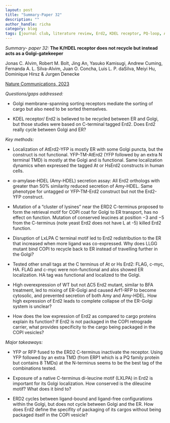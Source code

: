 ```yaml
---
layout: post
title: "Summary-Paper 32"
description: ""
author_handle: richa
category: blog
tags: [journal club, literature review, Erd2, KDEL receptor, PQ-loop, Arabidopsis thaliana, Nicotiana benthamiana, Physcomitrium patens, COPI,  ]
---
```

*Summary- paper 32:*
 **The K/HDEL receptor does not recycle but instead acts as a Golgi-gatekeeper**

Jonas C. Alvim, Robert M. Bolt, Jing An, Yasuko Kamisugi, Andrew Cuming, Fernanda A. L. Silva-Alvim, Juan O. Concha, Luis L. P. daSilva, Meiyi Hu, Dominique Hirsz & Jurgen Denecke

[Nature Communications, 2023](https://www.nature.com/articles/s41467-023-37056-0)

*Questions/gaps addressed:* 

- Golgi membrane-spanning sorting receptors mediate the sorting of cargo but also need to be sorted themselves. 

- KDEL receptor/ Erd2 is believed to be recycled between ER and Golgi, but those studies were based on C-terminal tagged Erd2. Does Erd2 really cycle between Golgi and ER?


*Key methods:* 


- Localization of AtErd2-YFP is mostly ER with some Golgi puncta, but the construct is not functional. YFP-TM-AtErd2 (YFP followed by an extra N terminal TMD) is mostly at the Golgi and is functional. Same localization dynamics when expressed the tagged At or HsErd2 constructs in human cells.

- α-amylase-HDEL (Amy-HDEL) secretion assay: All Erd2 orthologs with greater than 50% similarity reduced secretion of Amy-HDEL. Same phenotype for untagged or YFP-TM-Erd2 construct but not the Erd2-YFP construct.

- Mutation of a “cluster of lysines” near the ERD2 C-terminus proposed to form the retrieval motif for COPI coat for Golgi to ER transport, has no effect on function. Mutation of conserved leucines at position −3 and −5 from the C-terminus (note yeast Erd2 does not have L at -5) killed Erd2 function.

- Disruption of LxLPA C terminal motif led to Erd2 redistribution to the ER that increased when more ligand was co-expressed. Why does LLGG mutant bind COPI to recycle back to ER instead of travelling further in the Golgi?

- Tested other small tags at the C terminus of At or Hs Erd2: FLAG, c-myc, HA. FLAG and c-myc were non-functional and alos showed ER localization. HA tag was functional and localized to the Golgi.

- High overexpression of WT but not ∆C5 Erd2 mutant, similar to BFA treatment, led to mixing of ER-Golgi and caused Arf1-RFP to become cytosolic, and prevented secretion of both Amy and Amy-HDEL. How high expression of Erd2 leads to complete collapse of the ER-Golgi system is unclear?

- How does the low expression of Erd2 as compared to cargo proteins explain its function? If Erd2 is not packaged in the COPI retrograde carrier, what provides specificity to the cargo being packaged in the COPI vesicles?

*Major takeaways:*

- YFP or RFP fused to the ERD2 C-terminus inactivate the receptor. Using YFP followed by an extra TMD (from ERP1 which is a PQ family protein but contains 8 TMDs) at the N-terminus seems to be the best tag of the combinations tested.

- Exposure of a native C-terminus di-leucine motif (LXLPA) in Erd2 is important for its Golgi localization. How conserved is the dileucine motif? What does it bind to?

- ERD2 cycles between ligand-bound and ligand-free configurations within the Golgi, but does not cycle between Golgi and the ER. How does Erd2 define the specifity of packaging of its cargos without being packaged itself in the COPI vesicle?


